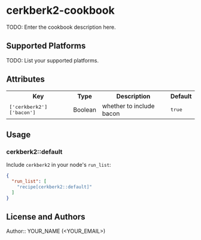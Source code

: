 # cerkberk2-cookbook

TODO: Enter the cookbook description here.

## Supported Platforms

TODO: List your supported platforms.

## Attributes

<table>
  <tr>
    <th>Key</th>
    <th>Type</th>
    <th>Description</th>
    <th>Default</th>
  </tr>
  <tr>
    <td><tt>['cerkberk2']['bacon']</tt></td>
    <td>Boolean</td>
    <td>whether to include bacon</td>
    <td><tt>true</tt></td>
  </tr>
</table>

## Usage

### cerkberk2::default

Include `cerkberk2` in your node's `run_list`:

```json
{
  "run_list": [
    "recipe[cerkberk2::default]"
  ]
}
```

## License and Authors

Author:: YOUR_NAME (<YOUR_EMAIL>)
